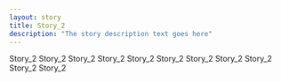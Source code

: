 ```yaml
---
layout: story
title: Story_2 
description: "The story description text goes here"
---
```


Story_2 Story_2 Story_2 Story_2 Story_2 Story_2 Story_2 Story_2 Story_2 Story_2 Story_2 
